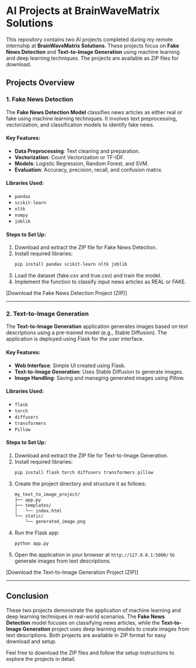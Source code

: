 

# AI Projects at BrainWaveMatrix Solutions

This repository contains two AI projects completed during my remote internship at **BrainWaveMatrix Solutions**. These projects focus on **Fake News Detection** and **Text-to-Image Generation** using machine learning and deep learning techniques. The projects are available as ZIP files for download.

## Projects Overview

### 1. Fake News Detection

The **Fake News Detection Model** classifies news articles as either real or fake using machine learning techniques. It involves text preprocessing, vectorization, and classification models to identify fake news.

#### Key Features:
- **Data Preprocessing**: Text cleaning and preparation.
- **Vectorization**: Count Vectorization or TF-IDF.
- **Models**: Logistic Regression, Random Forest, and SVM.
- **Evaluation**: Accuracy, precision, recall, and confusion matrix.

#### Libraries Used:
- `pandas`
- `scikit-learn`
- `nltk`
- `numpy`
- `joblib`

#### Steps to Set Up:
1. Download and extract the ZIP file for Fake News Detection.
2. Install required libraries:
   ```bash
   pip install pandas scikit-learn nltk joblib
   ```
3. Load the dataset (fake.csv and true.csv) and train the model.
4. Implement the function to classify input news articles as REAL or FAKE.

[Download the Fake News Detection Project (ZIP)]

---

### 2. Text-to-Image Generation

The **Text-to-Image Generation** application generates images based on text descriptions using a pre-trained model (e.g., Stable Diffusion). The application is deployed using Flask for the user interface.

#### Key Features:
- **Web Interface**: Simple UI created using Flask.
- **Text-to-Image Generation**: Uses Stable Diffusion to generate images.
- **Image Handling**: Saving and managing generated images using Pillow.

#### Libraries Used:
- `flask`
- `torch`
- `diffusers`
- `transformers`
- `Pillow`

#### Steps to Set Up:
1. Download and extract the ZIP file for Text-to-Image Generation.
2. Install required libraries:
   ```bash
   pip install flask torch diffusers transformers pillow
   ```
3. Create the project directory and structure it as follows:
   ```bash
   my_text_to_image_project/
   ├── app.py
   ├── templates/
   │   └── index.html
   └── static/
       └── generated_image.png
   ```
4. Run the Flask app:
   ```bash
   python app.py
   ```
5. Open the application in your browser at `http://127.0.0.1:5000/` to generate images from text descriptions.

[Download the Text-to-Image Generation Project (ZIP)]

---

## Conclusion

These two projects demonstrate the application of machine learning and deep learning techniques in real-world scenarios. The **Fake News Detection** model focuses on classifying news articles, while the **Text-to-Image Generation** project uses deep learning models to create images from text descriptions. Both projects are available in ZIP format for easy download and setup.

Feel free to download the ZIP files and follow the setup instructions to explore the projects in detail.

